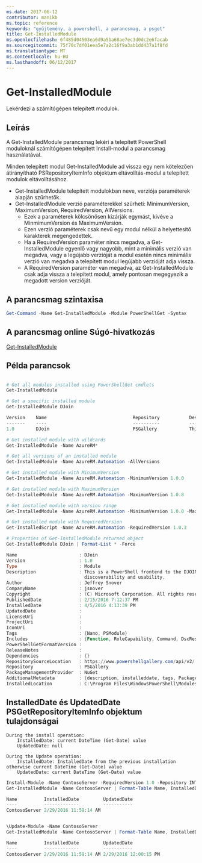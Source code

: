 ```yaml
---
ms.date: 2017-06-12
contributor: manikb
ms.topic: reference
keywords: "gyűjtemény, a powershell, a parancsmag, a psget"
title: Get-InstalledModule
ms.openlocfilehash: 6f485d04503ea6d9a51a68ae7ec3d0dc2e6facab
ms.sourcegitcommit: 75f70c7df01eea5e7a2c16f9a3ab1dd437a1f8fd
ms.translationtype: MT
ms.contentlocale: hu-HU
ms.lasthandoff: 06/12/2017
---
```

# <a name="get-installedmodule"></a>Get-InstalledModule

Lekérdezi a számítógépen telepített modulok.

## <a name="description"></a>Leírás

A Get-InstalledModule parancsmag lekéri a telepített PowerShell moduloknál számítógépen telepített Install-modul a parancsmag használatával.

Minden telepített modul Get-InstalledModule ad vissza egy nem kötelezően átirányítható PSRepositoryItemInfo objektum eltávolítás-modul a telepített modulok eltávolításához.

- Get-InstalledModule telepített modulokban neve, verziója paraméterek alapján szűrhetők.
- Get-InstalledModule verzió paraméterekkel szűrheti: MinimumVersion, MaximumVersion, RequiredVersion, AllVersions.
  - Ezek a paraméterek kölcsönösen kizárják egymást, kivéve a MinmimumVersion és MaximumVersion.
  - Ezen verzió paraméterek csak nevű egy modul nélkül a helyettesítő karakterek megengedettek.
  - Ha a RequiredVersion paraméter nincs megadva, a Get-InstalledModule egyenlő vagy nagyobb, mint a minimális verzió van megadva, vagy a legújabb verzióját a modul esetén nincs minimális verzió van megadva a telepített modul legújabb verzióját adja vissza. 
  - A RequiredVersion paraméter van megadva, az Get-InstalledModule csak adja vissza a telepített modul, amely pontosan megegyezik a megadott version verzióját.

## <a name="cmdlet-syntax"></a>A parancsmag szintaxisa
```powershell
Get-Command -Name Get-InstalledModule -Module PowerShellGet -Syntax
```

## <a name="cmdlet-online-help-reference"></a>A parancsmag online Súgó-hivatkozás

[Get-InstalledModule](http://go.microsoft.com/fwlink/?LinkId=526863)

## <a name="example-commands"></a>Példa parancsok

```powershell

# Get all modules installed using PowerShellGet cmdlets
Get-InstalledModule

# Get a specific installed module
Get-InstalledModule DJoin

Version    Name                                Repository           Description
-------    ----                                ----------           -----------
1.0        DJoin                               PSGallery            This is a PowerShell frontend to the DJOIN.exe c...

# Get installed module with wildcards
Get-InstalledModule -Name AzureRM*

# Get all versions of an installed module
Get-InstalledModule -Name AzureRM.Automation -AllVersions

# Get installed module with MinimumVersion
Get-InstalledModule -Name AzureRM.Automation -MinimumVersion 1.0.0

# Get installed module with MaximumVersion
Get-InstalledModule -Name AzureRM.Automation -MaximumVersion 1.0.8

# Get installed module with version range
Get-InstalledModule -Name AzureRM.Automation -MinimumVersion 1.0.0 -MaximumVersion 1.0.8

# Get installed module with RequiredVersion
Get-InstalledScript -Name AzureRM.Automation -RequiredVersion 1.0.3

# Properties of Get-InstalledModule returned object
Get-InstalledModule DJoin | Format-List * -Force

Name                       : DJoin
Version                    : 1.0
Type                       : Module
Description                : This is a PowerShell frontend to the DJOIN.exe command which provides better
                             discoverability and usability.
Author                     : Jeffrey Snover
CompanyName                : jsnover
Copyright                  : (C) Microsoft Corporation. All rights reserved.
PublishedDate              : 2/15/2016 7:12:37 PM
InstalledDate              : 4/5/2016 4:13:39 PM
UpdatedDate                :
LicenseUri                 :
ProjectUri                 :
IconUri                    :
Tags                       : {Nano, PSModule}
Includes                   : {Function, RoleCapability, Command, DscResource...}
PowerShellGetFormatVersion :
ReleaseNotes               :
Dependencies               : {}
RepositorySourceLocation   : https://www.powershellgallery.com/api/v2/
Repository                 : PSGallery
PackageManagementProvider  : NuGet
AdditionalMetadata         : {description, installeddate, tags, PackageManagementProvider...}
InstalledLocation          : C:\Program Files\WindowsPowerShell\Modules\DJoin\1.0

```



## <a name="installeddate-and-updateddate-properties-in-psgetrepositoryiteminfo-object"></a>InstalledDate és UpdatedDate PSGetRepositoryItemInfo objektum tulajdonságai

    During the install operation:
        InstalledDate: current DateTime (Get-Date) value
        UpdatedDate: null

    During the Update operation:
        InstalledDate: InstalledDate from the previous installation otherwise current DateTime (Get-Date) value
        UpdatedDate: current DateTime (Get-Date) value

```powershell
Install-Module -Name ContosoServer -RequiredVersion 1.0 -Repository INT
Get-InstalledModule -Name ContosoServer | Format-Table Name, InstalledDate, UpdatedDate

Name          InstalledDate         UpdatedDate
----          -------------         -----------
ContosoServer 2/29/2016 11:59:14 AM


\Update-Module -Name ContosoServer
Get-InstalledModule -Name ContosoServer | Format-Table Name, InstalledDate, UpdatedDate

Name          InstalledDate         UpdatedDate
----          -------------         -----------
ContosoServer 2/29/2016 11:59:14 AM 2/29/2016 12:00:15 PM
```

